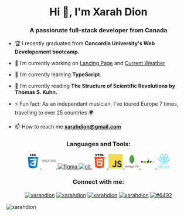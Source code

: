 <h1 align="center">Hi 👋, I'm Xarah Dion</h1>
<h3 align="center">A passionate full-stack developer from Canada</h3>

- 🏆 I recently graduated from **Concordia University's Web Developement bootcamp.**

- 🔨 I’m currently working on [Landing Page](https://github.com/XarahDion/landing-page) and [Current Weather](https://github.com/XarahDion/weather-app)

- 🌱 I’m currently learning **TypeScript**.

- 📔 I’m currently reading **The Structure of Scientific Revolutions by Thomas S. Kuhn.**

- ⚡ Fun fact: As an  independant musician, I've toured Europe 7 times, travelling to over 25 countries 🌍 

- 📫 How to reach me **xarahdion@gmail.com**

<h3 align="center">Languages and Tools:</h3>
<p align="center"> <a href="https://www.w3schools.com/css/" target="_blank" rel="noreferrer"> <img src="https://raw.githubusercontent.com/devicons/devicon/master/icons/css3/css3-original-wordmark.svg" alt="css3" width="40" height="40"/> </a> <a href="https://expressjs.com" target="_blank" rel="noreferrer"> <img src="https://raw.githubusercontent.com/devicons/devicon/master/icons/express/express-original-wordmark.svg" alt="express" width="40" height="40"/> </a> <a href="https://www.figma.com/" target="_blank" rel="noreferrer"> <img src="https://www.vectorlogo.zone/logos/figma/figma-icon.svg" alt="figma" width="40" height="40"/> </a> <a href="https://git-scm.com/" target="_blank" rel="noreferrer"> <img src="https://www.vectorlogo.zone/logos/git-scm/git-scm-icon.svg" alt="git" width="40" height="40"/> </a> <a href="https://www.w3.org/html/" target="_blank" rel="noreferrer"> <img src="https://raw.githubusercontent.com/devicons/devicon/master/icons/html5/html5-original-wordmark.svg" alt="html5" width="40" height="40"/> </a> <a href="https://developer.mozilla.org/en-US/docs/Web/JavaScript" target="_blank" rel="noreferrer"> <img src="https://raw.githubusercontent.com/devicons/devicon/master/icons/javascript/javascript-original.svg" alt="javascript" width="40" height="40"/> </a> <a href="https://www.mongodb.com/" target="_blank" rel="noreferrer"> <img src="https://raw.githubusercontent.com/devicons/devicon/master/icons/mongodb/mongodb-original-wordmark.svg" alt="mongodb" width="40" height="40"/> </a> <a href="https://nodejs.org" target="_blank" rel="noreferrer"> <img src="https://raw.githubusercontent.com/devicons/devicon/master/icons/nodejs/nodejs-original-wordmark.svg" alt="nodejs" width="40" height="40"/> </a> <a href="https://reactjs.org/" target="_blank" rel="noreferrer"> <img src="https://raw.githubusercontent.com/devicons/devicon/master/icons/react/react-original-wordmark.svg" alt="react" width="40" height="40"/> </a> </p>

<h3 align="center">Connect with me:</h3>
<p align="center">
<a href="https://twitter.com/xarahdion" target="blank"><img align="center" src="https://raw.githubusercontent.com/rahuldkjain/github-profile-readme-generator/master/src/images/icons/Social/twitter.svg" alt="xarahdion" height="30" width="40" /></a>
<a href="https://linkedin.com/in/xarahdion" target="blank"><img align="center" src="https://raw.githubusercontent.com/rahuldkjain/github-profile-readme-generator/master/src/images/icons/Social/linked-in-alt.svg" alt="xarahdion" height="30" width="40" /></a>
<a href="https://fb.com/xarahdion" target="blank"><img align="center" src="https://raw.githubusercontent.com/rahuldkjain/github-profile-readme-generator/master/src/images/icons/Social/facebook.svg" alt="xarahdion" height="30" width="40" /></a>
<a href="https://instagram.com/xarahdion" target="blank"><img align="center" src="https://raw.githubusercontent.com/rahuldkjain/github-profile-readme-generator/master/src/images/icons/Social/instagram.svg" alt="xarahdion" height="30" width="40" /></a>
<a href="https://discord.gg/#6492" target="blank"><img align="center" src="https://raw.githubusercontent.com/rahuldkjain/github-profile-readme-generator/master/src/images/icons/Social/discord.svg" alt="#6492" height="30" width="40" /></a>
</p>

<p><img align="center" src="https://github-readme-stats.vercel.app/api/top-langs?username=xarahdion&show_icons=true&locale=en&layout=compact" alt="xarahdion" /></p>
